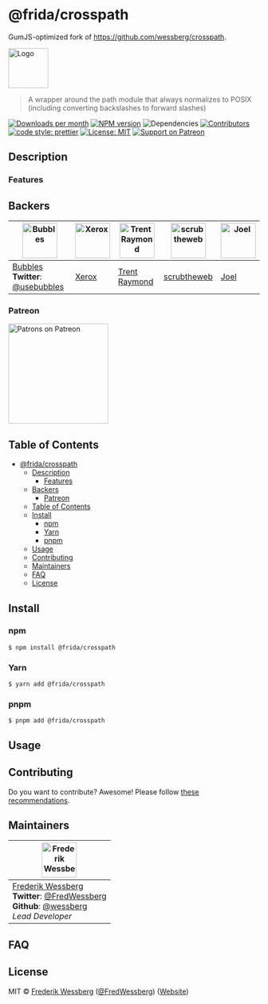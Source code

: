 # @frida/crosspath

GumJS-optimized fork of https://github.com/wessberg/crosspath.

<!-- SHADOW_SECTION_LOGO_START -->

<div><img alt="Logo" src="https://raw.githubusercontent.com/wessberg/crosspath/master/documentation/asset/logo.png" height="80"   /></div>

<!-- SHADOW_SECTION_LOGO_END -->

<!-- SHADOW_SECTION_DESCRIPTION_SHORT_START -->

> A wrapper around the path module that always normalizes to POSIX (including converting backslashes to forward slashes)

<!-- SHADOW_SECTION_DESCRIPTION_SHORT_END -->

<!-- SHADOW_SECTION_BADGES_START -->

<a href="https://npmcharts.com/compare/%40frida%2Fcrosspath?minimal=true"><img alt="Downloads per month" src="https://img.shields.io/npm/dm/%40frida%2Fcrosspath.svg"    /></a>
<a href="https://www.npmjs.com/package/%40frida%2Fcrosspath"><img alt="NPM version" src="https://badge.fury.io/js/%40frida%2Fcrosspath.svg"    /></a>
<img alt="Dependencies" src="https://img.shields.io/librariesio/github/frida%2Fgumjs-crosspath.svg"    />
<a href="https://github.com/frida/gumjs-crosspath/graphs/contributors"><img alt="Contributors" src="https://img.shields.io/github/contributors/frida%2Fgumjs-crosspath.svg"    /></a>
<a href="https://github.com/prettier/prettier"><img alt="code style: prettier" src="https://img.shields.io/badge/code_style-prettier-ff69b4.svg"    /></a>
<a href="https://opensource.org/licenses/MIT"><img alt="License: MIT" src="https://img.shields.io/badge/License-MIT-yellow.svg"    /></a>
<a href="https://www.patreon.com/bePatron?u=11315442"><img alt="Support on Patreon" src="https://img.shields.io/badge/patreon-donate-green.svg"    /></a>

<!-- SHADOW_SECTION_BADGES_END -->

<!-- SHADOW_SECTION_DESCRIPTION_LONG_START -->

## Description

<!-- SHADOW_SECTION_DESCRIPTION_LONG_END -->

<!-- SHADOW_SECTION_FEATURES_START -->

### Features

<!-- SHADOW_SECTION_FEATURES_END -->

<!-- SHADOW_SECTION_FEATURE_IMAGE_START -->

<!-- SHADOW_SECTION_FEATURE_IMAGE_END -->

<!-- SHADOW_SECTION_BACKERS_START -->

## Backers

| <a href="https://usebubbles.com"><img alt="Bubbles" src="https://uploads-ssl.webflow.com/5d682047c28b217055606673/5e5360be16879c1d0dca6514_icon-thin-128x128%402x.png" height="70"   /></a> | <a href="https://www.xerox.com"><img alt="Xerox" src="https://avatars.githubusercontent.com/u/9158512?s=200&v=4" height="70"   /></a> | <a href="https://changelog.me"><img alt="Trent Raymond" src="https://avatars.githubusercontent.com/u/1509616?v=4" height="70"   /></a> | <a href="https://scrubtheweb.com"><img alt="scrubtheweb" src="https://avatars.githubusercontent.com/u/41668218?v=4" height="70"   /></a> | <a href="https://github.com/hjoelh"><img alt="Joel" src="https://avatars.githubusercontent.com/u/68335961?v=4" height="70"   /></a> |
| ------------------------------------------------------------------------------------------------------------------------------------------------------------------------------------------- | ------------------------------------------------------------------------------------------------------------------------------------- | -------------------------------------------------------------------------------------------------------------------------------------- | ---------------------------------------------------------------------------------------------------------------------------------------- | ----------------------------------------------------------------------------------------------------------------------------------- |
| [Bubbles](https://usebubbles.com)<br><strong>Twitter</strong>: [@usebubbles](https://twitter.com/usebubbles)                                                                                | [Xerox](https://www.xerox.com)                                                                                                        | [Trent Raymond](https://changelog.me)                                                                                                  | [scrubtheweb](https://scrubtheweb.com)                                                                                                   | [Joel](https://github.com/hjoelh)                                                                                                   |

### Patreon

<a href="https://www.patreon.com/bePatron?u=11315442"><img alt="Patrons on Patreon" src="https://img.shields.io/endpoint.svg?url=https%3A%2F%2Fshieldsio-patreon.vercel.app%2Fapi%3Fusername%3Dwessberg%26type%3Dpatrons"  width="200"  /></a>

<!-- SHADOW_SECTION_BACKERS_END -->

<!-- SHADOW_SECTION_TOC_START -->

## Table of Contents

- [@frida/crosspath](#fridacrosspath)
  - [Description](#description)
    - [Features](#features)
  - [Backers](#backers)
    - [Patreon](#patreon)
  - [Table of Contents](#table-of-contents)
  - [Install](#install)
    - [npm](#npm)
    - [Yarn](#yarn)
    - [pnpm](#pnpm)
  - [Usage](#usage)
  - [Contributing](#contributing)
  - [Maintainers](#maintainers)
  - [FAQ](#faq)
  - [License](#license)

<!-- SHADOW_SECTION_TOC_END -->

<!-- SHADOW_SECTION_INSTALL_START -->

## Install

### npm

```
$ npm install @frida/crosspath
```

### Yarn

```
$ yarn add @frida/crosspath
```

### pnpm

```
$ pnpm add @frida/crosspath
```

<!-- SHADOW_SECTION_INSTALL_END -->

<!-- SHADOW_SECTION_USAGE_START -->

## Usage

<!-- SHADOW_SECTION_USAGE_END -->

<!-- SHADOW_SECTION_CONTRIBUTING_START -->

## Contributing

Do you want to contribute? Awesome! Please follow [these recommendations](./CONTRIBUTING.md).

<!-- SHADOW_SECTION_CONTRIBUTING_END -->

<!-- SHADOW_SECTION_MAINTAINERS_START -->

## Maintainers

| <a href="mailto:frederikwessberg@hotmail.com"><img alt="Frederik Wessberg" src="https://avatars2.githubusercontent.com/u/20454213?s=460&v=4" height="70"   /></a>                                                                |
| -------------------------------------------------------------------------------------------------------------------------------------------------------------------------------------------------------------------------------- |
| [Frederik Wessberg](mailto:frederikwessberg@hotmail.com)<br><strong>Twitter</strong>: [@FredWessberg](https://twitter.com/FredWessberg)<br><strong>Github</strong>: [@wessberg](https://github.com/wessberg)<br>_Lead Developer_ |

<!-- SHADOW_SECTION_MAINTAINERS_END -->

<!-- SHADOW_SECTION_FAQ_START -->

## FAQ

<!-- SHADOW_SECTION_FAQ_END -->

<!-- SHADOW_SECTION_LICENSE_START -->

## License

MIT © [Frederik Wessberg](mailto:frederikwessberg@hotmail.com) ([@FredWessberg](https://twitter.com/FredWessberg)) ([Website](https://github.com/wessberg))

<!-- SHADOW_SECTION_LICENSE_END -->
